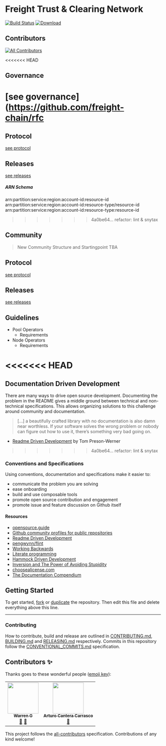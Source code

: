 # Freight Trust & Clearing Network

[![Build Status](https://travis-ci.com/freight-chain/network.svg?branch=master)](https://travis-ci.com/freight-chain/network)
[![Download](https://api.bintray.com/packages/hyperledger-org/besu-repo/besu/images/download.svg)](https://bintray.com/hyperledger-org/besu-repo/besu/_latestVersion)

## Contributors

<!-- ALL-CONTRIBUTORS-BADGE:START - Do not remove or modify this section -->
[![All Contributors](https://img.shields.io/badge/all_contributors-2-orange.svg?style=flat-square)](#contributors-)
<!-- ALL-CONTRIBUTORS-BADGE:END -->

<<<<<<< HEAD
## Governance

[see governance](https://github.com/freight-chain/rfc
=======
## Protocol

[see protocol](https://github.com/freight-trust/protocol)

## Releases

[see releases](https://github.com/freight-trust/releases])

##### ARN Schema

arn:partition:service:region:account-id:resource-id
arn:partition:service:region:account-id:resource-type/resource-id
arn:partition:service:region:account-id:resource-type:resource-id
>>>>>>> 4a0be64... refactor: lint & snytax

## Community 

> New Community Structure and Startingpoint TBA

## Protocol

[see protocol](https://github.com/freight-trust/protocol)

## Releases

[see releases](https://github.com/freight-trust/releases])

## Guidelines

-   Pool Operators
    -   Requirements
-   Node Operators
    -   Requirements

<<<<<<< HEAD
=======
## Documentation Driven Development

There are many ways to drive open source development. Documenting the problem in
the README gives a middle ground between technical and non-technical
specifications. This allows organizing solutions to this challenge around
community and documentation.

> [...] a beautifully crafted library with no documentation is also damn near
> worthless. If your software solves the wrong problem or nobody can figure out
> how to use it, there’s something very bad going on.

-   [Readme Driven Development](http://tom.preston-werner.com/2010/08/23/readme-driven-development.html)
    by Tom Preson-Werner
>>>>>>> 4a0be64... refactor: lint & snytax

### Conventions and Specifications

Using conventions, documentation and specifications make it easier to:

-   communicate the problem you are solving
-   ease onboarding
-   build and use composable tools
-   promote open source contribution and engagement
-   promote issue and feature discussion on Github itself

#### Resources

-   [opensource.guide](https://opensource.guide/)
-   [Github community profiles for public repositories](https://help.github.com/articles/about-community-profiles-for-public-repositories/)
-   [Readme Driven Development](http://tom.preston-werner.com/2010/08/23/readme-driven-development.html)
-   [pengwynn/flint](https://github.com/pengwynn/flint)
-   [Working Backwards](https://www.allthingsdistributed.com/2006/11/working_backwards.html)
-   [Literate programming](https://en.wikipedia.org/wiki/Literate_programming)
-   [Hammock Driven Development](https://www.youtube.com/watch?v=f84n5oFoZBc)
-   [Inversion and The Power of Avoiding Stupidity](https://fs.blog/2013/10/inversion/)
-   [choosealicense.com](http://choosealicense.com)
-   [The Documentation Compendium](https://github.com/kylelobo/The-Documentation-Compendium)

## Getting Started

To get started, [fork](https://help.github.com/articles/fork-a-repo/) or
[duplicate](https://help.github.com/articles/duplicating-a-repository/) the
repository. Then edit this file and delete everything above this line.

---

### Contributing

How to contribute, build and release are outlined in
[CONTRIBUTING.md](CONTRIBUTING.md), [BUILDING.md](BUILDING.md) and
[RELEASING.md](RELEASING.md) respectively. Commits in this repository follow the
[CONVENTIONAL_COMMITS.md](CONVENTIONAL_COMMITS.md) specification.

## Contributors ✨

Thanks goes to these wonderful people
([emoji key](https://allcontributors.org/docs/en/emoji-key)):

<!-- ALL-CONTRIBUTORS-LIST:START - Do not remove or modify this section -->
<!-- prettier-ignore-start -->
<!-- markdownlint-disable -->
<table>
  <tr>
    <td align="center"><a href="https://github.com/Wazzag99"><img src="https://avatars2.githubusercontent.com/u/33938431?v=4" width="100px;" alt=""/><br /><sub><b>Warren G</b></sub></a><br /><a href="#userTesting-Wazzag99" title="User Testing">📓</a> <a href="https://github.com/freight-chain/network/pulls?q=is%3Apr+reviewed-by%3AWazzag99" title="Reviewed Pull Requests">👀</a></td>
    <td align="center"><a href="https://github.com/xcantera"><img src="https://avatars0.githubusercontent.com/u/34890623?v=4" width="100px;" alt=""/><br /><sub><b>Arturo Cantera Carrasco</b></sub></a><br /><a href="#userTesting-xcantera" title="User Testing">📓</a></td>
  </tr>
</table>

<!-- markdownlint-enable -->
<!-- prettier-ignore-end -->
<!-- ALL-CONTRIBUTORS-LIST:END -->

This project follows the
[all-contributors](https://github.com/all-contributors/all-contributors)
specification. Contributions of any kind welcome!
